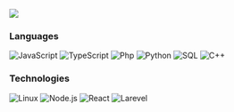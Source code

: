 ![](https://i.pinimg.com/originals/08/fb/61/08fb615b1a389de5bc0410136d75f50d.gif) 
<!-- ![](https://media.tenor.com/y2JXkY1pXkwAAAAM/cat-computer.gif) -->

### Languages

![JavaScript](https://img.shields.io/badge/-JavaScript-000?&logo=JavaScript)
![TypeScript](https://img.shields.io/badge/-TypeScript-000?&logo=TypeScript)
![Php](https://img.shields.io/badge/-php-000?&logo=php)
![Python](https://img.shields.io/badge/-Python-000?&logo=Python)
![SQL](https://img.shields.io/badge/-SQL-000?&logo=MySQL)
![C++](https://img.shields.io/badge/-C++-000?&logo=c%2b%2b&logoColor=00599C)

### Technologies

![Linux](https://img.shields.io/badge/-Linux-000?&logo=Linux)
![Node.js](https://img.shields.io/badge/-Node.js-000?&logo=node.js)
![React](https://img.shields.io/badge/-React-000?&logo=React)
![Larevel](https://img.shields.io/badge/-Laravel-000?&logo=laravel)
